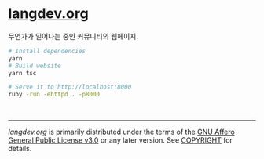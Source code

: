 [langdev.org]
========
무언가가 일어나는 중인 커뮤니티의 웹페이지.

```bash
# Install dependencies
yarn
# Build website
yarn tsc

# Serve it to http://localhost:8000
ruby -run -ehttpd . -p8000
```

&nbsp;

--------

*langdev.org* is primarily distributed under the terms of the [GNU Affero
General Public License v3.0] or any later version. See [COPYRIGHT] for details.

[langdev.org]: https://langdev.org
[GNU Affero General Public License v3.0]: LICENSE
[COPYRIGHT]: COPYRIGHT
